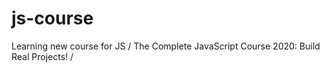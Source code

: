 # js-course
Learning new course for JS / The Complete JavaScript Course 2020: Build Real Projects! /
